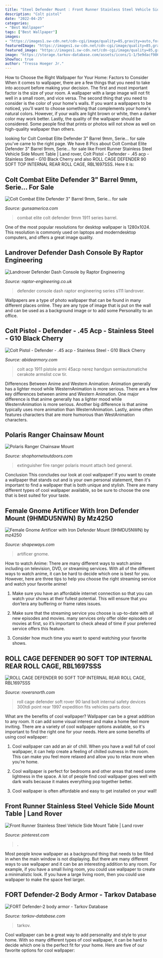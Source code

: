 ```yaml
---
title: "Steel Defender Mount : Front Runner Stainless Steel Vehicle Side Mount Table"
description: "Colt pistol"
date: "2022-04-25"
categories:
- "Best Wallpaper"
tags: ["Best Wallpaper"]
images:
- "https://images1.sw-cdn.net/cdn-cgi/image/quality=85,gravity=auto,format=auto,fit=scale-down,width=1920/product/picture/674x501_29850171_15974433_1576099724_1_0.jpg"
featuredImage: "https://images1.sw-cdn.net/cdn-cgi/image/quality=85,gravity=auto,format=auto,fit=scale-down,width=1920/product/picture/674x501_29850171_15974433_1576099724_1_0.jpg"
featured_image: "https://images1.sw-cdn.net/cdn-cgi/image/quality=85,gravity=auto,format=auto,fit=scale-down,width=1920/product/picture/674x501_29850171_15974433_1576099724_1_0.jpg"
image: "https://storage.tarkov-database.com/assets/icons/1-1/5e9dacf986f774054d6b89f4.png"
ShowToc: true
author: "Tressa Hoeger Jr."
---
```



How to Choose the Right Wallpaper for Your Home: Factors to Consider
When it comes to wallpaper, there are a few things that you need to take into account before making your decision. The first and most important factor is the size of your room. A wallpaper with a large image will not fit well in a small room, and vice versa. 
The second thing that you need to consider is the color of your home's walls. If you want a wallpapers to be noticed, you'll want to choose something that complements your home's natural colors. However, if your walls are light brown or white, then a darker color may work better. 
Lastly, the quality of the wallpaper should be considered. Some people find that prints or photos will not show as well on high-quality wallpaper than others.

	

		
looking for Colt Combat Elite Defender 3&quot; Barrel 9mm, Serie... for sale you've came to the right page. We have 8 Pics about Colt Combat Elite Defender 3&quot; Barrel 9mm, Serie... for sale like Front Runner Stainless Steel Vehicle Side Mount Table | Land rover, Colt Pistol - Defender - .45 acp - Stainless Steel - G10 Black Cherry and also ROLL CAGE DEFENDER 90 SOFT TOP INTERNAL REAR ROLL CAGE, RBL1697SSS. Here it is:
		
    
## Colt Combat Elite Defender 3&quot; Barrel 9mm, Serie... For Sale

<img loading=lazy src="https://www.gunsamerica.com/userimages/137323/955622917/wm_13899178.jpg" onerror="this.onerror=null;this.src='https://tse2.mm.bing.net/th?id=OIP.Ms1iLjoKvvdIn1YsG7guBAHaEK&amp;pid=15.1';" alt="Colt Combat Elite Defender 3&quot; Barrel 9mm, Serie... for sale">

_Source: gunsamerica.com_

>combat elite colt defender 9mm 1911 series barrel. 

	

One of the most popular resolutions for desktop wallpaper is 1280x1024. This resolution is commonly used on laptops and moderndesktop computers, and offers a great image quality.

    
## Landrover Defender Dash Console By Raptor Engineering

<img loading=lazy src="https://www.raptor-engineering.co.uk/wp-content/uploads/2015/10/raptor-defender-console.jpg" onerror="this.onerror=null;this.src='https://tse2.mm.bing.net/th?id=OIP._fnFB4AXdq_16R7a910H9gHaDj&amp;pid=15.1';" alt="Landrover Defender Dash Console by Raptor Engineering">

_Source: raptor-engineering.co.uk_

>defender console dash raptor engineering series s111 landrover. 

	



Wallpapers are a type of photo wallpaper that can be found in many different places online. They are any type of image that is put on the wall and can be used as a background image or to add some Personality to an office.

    
## Colt Pistol - Defender - .45 Acp - Stainless Steel - G10 Black Cherry

<img loading=lazy src="https://cdn11.bigcommerce.com/s-729db/images/stencil/1280x1280/products/10321/21612/Colt_Pistol_Defender_45_acp_Stainless_Steel_G10_Black_Cherry_Grips_O7000XE_098289111203_Abide_Armory_for_sale_buy_purchase_whoesale_discount_where_to_find_best_deal_cheapest_price_in_stock__41535.1597616461.jpg?c=2" onerror="this.onerror=null;this.src='https://tse1.mm.bing.net/th?id=OIP.h0AlObfsMg_xCm3QSNQqvAHaE7&amp;pid=15.1';" alt="Colt Pistol - Defender - .45 acp - Stainless Steel - G10 Black Cherry">

_Source: abidearmory.com_

>colt acp 1911 pistole armi 45acp nerez handgun semiautomatiche cerakote armslist ccw tir. 

	

Differences Between Anime and Western Animation: Animation generally has a lighter mood while WesternAnimation is more serious.
There are a few key differences between anime and Western Animation. One major difference is that anime generally has a lighter mood while WesternAnimation is more serious. Another big difference is that anime typically uses more animation than WesternAnimation. Lastly, anime often features characters that are more humorous than WestAnimation characters.

    
## Polaris Ranger Chainsaw Mount

<img loading=lazy src="http://www.shophornetoutdoors.com/assets/images/fire-extinguisher-ranger.jpg" onerror="this.onerror=null;this.src='https://tse2.mm.bing.net/th?id=OIP.4OOfjkm49TYmPgTSTyDJtwAAAA&amp;pid=15.1';" alt="Polaris Ranger Chainsaw Mount">

_Source: shophornetoutdoors.com_

>extinguisher fire ranger polaris mount attach bed general. 

	

Conclusion
This concludes our look at cool wallpaper! If you want to create a wallpaper that stands out and is your own personal statement, then it's important to find a wallpaper that is both unique and stylish. There are many different types of cool wallpaper available, so be sure to choose the one that is best suited for your taste.

    
## Female Gnome Artificer With Iron Defender Mount (9HMDU5NWN) By Mz4250

<img loading=lazy src="https://images1.sw-cdn.net/cdn-cgi/image/quality=85,gravity=auto,format=auto,fit=scale-down,width=1920/product/picture/674x501_29850171_15974433_1576099724_1_0.jpg" onerror="this.onerror=null;this.src='https://tse4.mm.bing.net/th?id=OIP.MpOd2kXOL0o839cLdtCy0gHaFg&amp;pid=15.1';" alt="Female Gnome Artificer with Iron Defender Mount (9HMDU5NWN) by mz4250">

_Source: shapeways.com_

>artificer gnome. 

	

How to watch Anime: There are many different ways to watch anime including on television, DVD, or streaming services.
With all of the different ways to watch anime, it can be hard to decide which one is best for you. However, here are three tips to help you choose the right streaming service and watch your favorite anime!
1. Make sure you have an affordable internet connection so that you can watch your shows at their fullest potential. This will ensure that you don’tera any buffering or frame rates issues.

2. Make sure that the streaming service you choose is up-to-date with all new episodes and movies. many services only offer older episodes or movies at first, so it’s important to check ahead of time if your preferred service offers this feature.

3. Consider how much time you want to spend watching your favorite shows.

    
## ROLL CAGE DEFENDER 90 SOFT TOP INTERNAL REAR ROLL CAGE, RBL1697SSS

<img loading=lazy src="https://www.roversnorth.com/files/Images/large/RBL1697SSS-3.jpg" onerror="this.onerror=null;this.src='https://tse3.mm.bing.net/th?id=OIP.aStANqR2JloBPblwekii5gHaFi&amp;pid=15.1';" alt="ROLL CAGE DEFENDER 90 SOFT TOP INTERNAL REAR ROLL CAGE, RBL1697SSS">

_Source: roversnorth.com_

>roll cage defender soft rover 90 land bolt internal safety devices 300tdi point rear 1997 expedition fits vehicles parts door. 

	

What are the benefits of cool wallpaper?
Wallpaper can be a great addition to any room. It can add some visual interest and make a home feel more inviting. There are a variety of cool wallpaper options available, so it's important to find the right one for your needs. Here are some benefits of using cool wallpaper: 
1. Cool wallpaper can add an air of chill. When you have a wall full of cool wallpaper, it can help create a feeling of chilled outness in the room. This can make you feel more relaxed and allow you to relax more when you're home. 

2. Cool wallpaper is perfect for bedrooms and other areas that need some lightness in the space. A lot of people find cool wallpaper goes well with dark walls because it makes everything pop together better. 

3. Cool wallpaper is often affordable and easy to get installed on your wall!

    
## Front Runner Stainless Steel Vehicle Side Mount Table | Land Rover

<img loading=lazy src="https://i.pinimg.com/originals/ae/f7/e1/aef7e17010bc1ea703b6a35b2ec0f1aa.jpg" onerror="this.onerror=null;this.src='https://tse3.mm.bing.net/th?id=OIP.Nshe3bubSlS8sfAULJX9yQHaFj&amp;pid=15.1';" alt="Front Runner Stainless Steel Vehicle Side Mount Table | Land rover">

_Source: pinterest.com_

>. 

	

Most people know wallpaper as a background thing that needs to be filled in when the main window is not displaying. But there are many different ways to use wallpaper and it can be an interesting addition to any room. For example, if you have a small living room, you could use wallpaper to create a minimalistic look. If you have a large living room, then you could use wallpaper to make the space feel larger.

    
## FORT Defender-2 Body Armor - Tarkov Database

<img loading=lazy src="https://storage.tarkov-database.com/assets/icons/1-1/5e9dacf986f774054d6b89f4.png" onerror="this.onerror=null;this.src='https://tse1.mm.bing.net/th?id=OIP.qB7FgvYFDCk5EkpFBtfXygAAAA&amp;pid=15.1';" alt="FORT Defender-2 body armor - Tarkov Database">

_Source: tarkov-database.com_

>tarkov. 

	

Cool wallpaper can be a great way to add personality and style to your home. With so many different types of cool wallpaper, it can be hard to decide which one is the perfect fit for your home. Here are five of our favorite options for cool wallpaper: 

